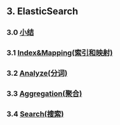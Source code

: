 
## 3. ElasticSearch

### 3.0 [小结](./3.0_)

### 3.1 [Index&Mapping(索引和映射)](./3.1_Index-Mapping)

### 3.2 [Analyze(分词)](./3.2_Analyze)

### 3.3 [Aggregation(聚合)](./3.3_Aggregation)

### 3.4 [Search(搜索)](./3.4_Search)
